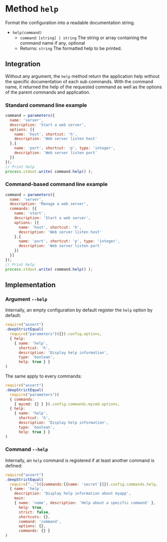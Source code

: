 
# Method `help`

Format the configuration into a readable documentation string.

* `help(command)`
  * `command`: `[string] | string` The string or array containing the command name if any, optional
  * Returns: `string` The formatted help to be printed.

## Integration

Without any argument, the `help` method return the application help without the specific documentation of each sub commands. With the command name, it returned the help of the requested command as well as the options of the parent commands and application.

### Standard command line example

```javascript
command = parameters({
  name: 'server',
  description: 'Start a web server',
  options: [{
    name: 'host', shortcut: 'h', 
    description: 'Web server listen host'
  },{
    name: 'port', shortcut: 'p', type: 'integer', 
    description: 'Web server listen port'
  }]
});
// Print help
process.stdout.write( command.help() );
```

### Command-based command line example

```javascript
command = parameters({
  name: 'server',
  description: 'Manage a web server',
  commands: [{
    name: 'start',
    description: 'Start a web server',
    options: [{
      name: 'host', shortcut: 'h', 
      description: 'Web server listen host'
    },{
      name: 'port', shortcut: 'p', type: 'integer', 
      description: 'Web server listen port'
    }]
  }]
});
// Print help
process.stdout.write( command.help() );
```


## Implementation

### Argument `--help`

Internally, an empty configuration by default register the `help` option by default:

```js
require("assert")
.deepStrictEqual(
  require("parameters")({}).config.options,
  { help:
    { name: 'help',
      shortcut: 'h',
      description: 'Display help information',
      type: 'boolean',
      help: true } }
)
```

The same apply to every commands:

```js
require("assert")
.deepStrictEqual(
  require("parameters")(
  { commands:
    { mycmd: {} } }).config.commands.mycmd.options,
  { help:
    { name: 'help',
      shortcut: 'h',
      description: 'Display help information',
      type: 'boolean',
      help: true } }
)
```

### Command `--help`

Internally, an `help` command is registered if at least another command is defined:

```js
require("assert")
.deepStrictEqual(
  require("..")({commands:[{name: 'secret'}]}).config.commands.help,
  { name: 'help',
    description: 'Display help information about myapp',
    main:
    { name: 'name', description: 'Help about a specific command' },
      help: true,
      strict: false,
      shortcuts: {},
      command: 'command',
      options: {},
      commands: {} }
)
```
